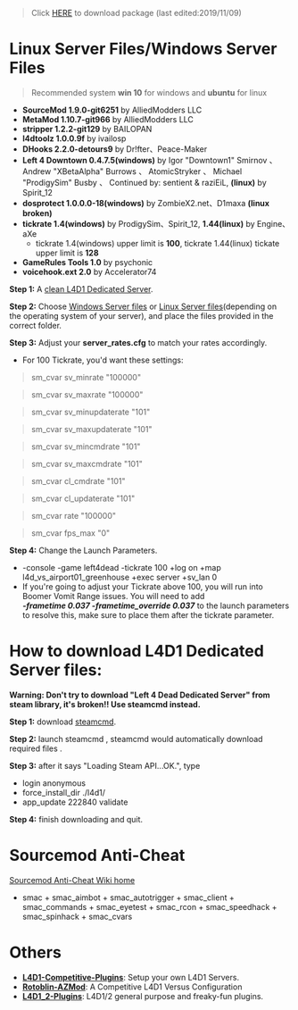 > Click [HERE](https://github.com/fbef0102/L4D1-Server4Dead/releases) to download package (last edited:2019/11/09)
# Linux Server Files/Windows Server Files
> Recommended system **win 10** for windows and **ubuntu** for linux
* <b>SourceMod 			1.9.0-git6251</b> 	    by AlliedModders LLC
* <b>MetaMod 			1.10.7-git966</b> 	    by AlliedModders LLC
* <b>stripper 			1.2.2-git129</b> 		by BAILOPAN
* <b>l4dtoolz 			1.0.0.9f</b> 		    by ivailosp
* <b>DHooks 			2.2.0-detours9</b> 	    by Dr!fter、Peace-Maker
* <b>Left 4 Downtown 	0.4.7.5(windows)</b>    by Igor "Downtown1" Smirnov 、 Andrew "XBetaAlpha" Burrows 、 AtomicStryker 、 Michael "ProdigySim" Busby 、 Continued by: sentient & raziEiL, <b>(linux)</b> by Spirit_12
* <b>dosprotect 		1.0.0.0-18(windows)</b> by ZombieX2.net、D1maxa <b>(linux broken)</b>
* <b>tickrate 			1.4(windows)</b> 	    by ProdigySim、Spirit_12, <b>1.44(linux)</b> by Engine、aXe
   * tickrate 1.4(windows) upper limit is **100**, tickrate 1.44(linux) tickate upper limit is **128**
* <b>GameRules Tools 	1.0</b> 			    by psychonic
* <b>voicehook.ext 		2.0</b> 			    by Accelerator74

**Step 1:** A [clean L4D1 Dedicated Server](https://github.com/fbef0102/L4D1-Server4Dead/blob/master/README.md#how-to-download-l4d1-dedicated-server-files).

**Step 2:** Choose [Windows Server files](https://github.com/fbef0102/L4D1-Server4Dead/releases/download/v2.0/Windows_Server_files.zip) or [Linux Server files](https://github.com/fbef0102/L4D1-Server4Dead/releases/download/v2.0/Linux_Server_files.zip)(depending on the operating system of your server), and place the files provided in the correct folder.

**Step 3:** Adjust your **server_rates.cfg** to match your rates accordingly.  
* For 100 Tickrate, you'd want these settings:
>sm_cvar sv_minrate 			"100000"

>sm_cvar sv_maxrate 			"100000"

>sm_cvar sv_minupdaterate 		"101"

>sm_cvar sv_maxupdaterate 		"101"

>sm_cvar sv_mincmdrate 			"101"

>sm_cvar sv_maxcmdrate 			"101"

>sm_cvar cl_cmdrate			"101"

>sm_cvar cl_updaterate 			"101"

>sm_cvar rate				"100000"

>sm_cvar fps_max    "0"

**Step 4:** Change the Launch Parameters.
  * -console -game left4dead -tickrate 100 +log on +map l4d_vs_airport01_greenhouse +exec server +sv_lan 0
  * If you're going to adjust your Tickrate above 100, you will run into Boomer Vomit Range issues. You will need to add   
  ***-frametime 0.037 -frametime_override 0.037*** to the launch parameters to resolve this, make sure to place them after the tickrate parameter.

# How to download L4D1 Dedicated Server files:
**Warning: Don't try to download "Left 4 Dead Dedicated Server" from steam library, it's broken!! Use steamcmd instead.**

**Step 1:** download [steamcmd](https://developer.valvesoftware.com/wiki/SteamCMD).

**Step 2:** launch steamcmd , steamcmd would automatically download required files .

**Step 3:** after it says "Loading Steam API...OK.", type
* login anonymous
* force_install_dir ./l4d1/
* app_update 222840 validate

**Step 4:** finish downloading and quit.

# Sourcemod Anti-Cheat
[Sourcemod Anti-Cheat Wiki home](https://bitbucket.org/anticheat/smac/wiki/Home)
* smac + smac_aimbot + smac_autotrigger + smac_client + smac_commands + smac_eyetest + smac_rcon + smac_speedhack + smac_spinhack + smac_cvars

# Others
* <b>[L4D1-Competitive-Plugins](https://github.com/fbef0102/L4D1-Competitive-Plugins)</b>: Setup your own L4D1 Servers.
* <b>[Rotoblin-AZMod](https://github.com/fbef0102/Rotoblin-AZMod)</b>: A Competitive L4D1 Versus Configuration
* <b>[L4D1_2-Plugins](https://github.com/fbef0102/L4D1_2-Plugins)</b>: L4D1/2 general purpose and freaky-fun plugins.
